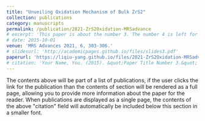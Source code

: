 ```yaml
---
title: "Unveiling Oxidation Mechanism of Bulk ZrS2"
collection: publications
category: manuscripts
permalink: /publication/2021-ZrS2Oxidation-MRSadvance
# excerpt: 'This paper is about the number 3. The number 4 is left for future work.'
# date: 2015-10-01
venue: 'MRS Advances 2021, 6, 303-306.'
# slidesurl: 'http://academicpages.github.io/files/slides3.pdf'
paperurl: 'https://liqiu-yang.github.io/files/2021-ZrS2Oxidation-MRSadvance.pdf'
# citation: 'Your Name, You. (2015). &quot;Paper Title Number 3.&quot; <i>Journal 1</i>. 1(3).'
---
```


The contents above will be part of a list of publications, if the user clicks the link for the publication than the contents of section will be rendered as a full page, allowing you to provide more information about the paper for the reader. When publications are displayed as a single page, the contents of the above "citation" field will automatically be included below this section in a smaller font.
